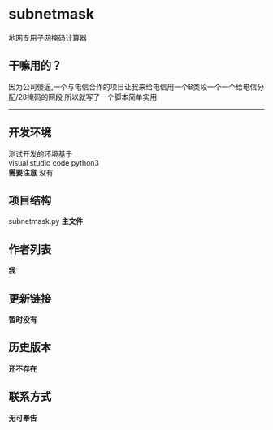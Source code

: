 # subnetmask
地网专用子网掩码计算器

## 干嘛用的？
因为公司傻逼,一个与电信合作的项目让我来给电信用一个B类段一个一个给电信分配/28掩码的网段
所以就写了一个脚本简单实用

---
## 开发环境
测试开发的环境基于<br>
visual studio code
python3<br>
**需要注意**
没有

## 项目结构
subnetmask.py **主文件**<br>




## 作者列表

**我**



## 更新链接

**暂时没有**



## 历史版本

**还不存在**


## 联系方式

**无可奉告**
